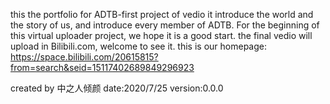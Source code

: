 this the portfolio for ADTB-first project of vedio
it introduce the world and the story of us, and introduce every member of ADTB.
For the beginning of this virtual uploader project, we hope it is a good start.
the final vedio will upload in Bilibili.com, welcome to see it. 
this is our homepage: https://space.bilibili.com/20615815?from=search&seid=15117402689849296923

created by 中之人倾颜
date:2020/7/25
version:0.0.0
